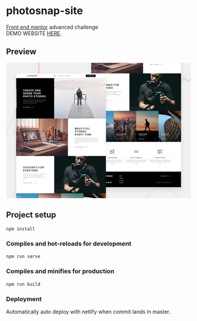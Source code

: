 # photosnap-site

[Front end mentor](https://www.frontendmentor.io/challenges/photosnap-multipage-website-nMDSrNmNW) advanced challenge
<br>DEMO WEBSITE [HERE](https://photosnap.netlify.app/pricing).

## Preview

![website preview](./src/assets/img/preview.jpg)
## Project setup
```
npm install
```

### Compiles and hot-reloads for development
```
npm run serve
```

### Compiles and minifies for production
```
npm run build
```

### Deployment

Automatically auto deploy with netlify when commit lands in master.
